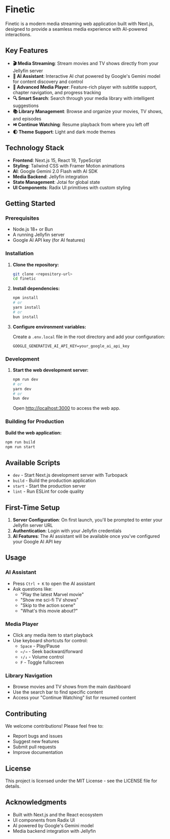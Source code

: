 # Finetic

Finetic is a modern media streaming web application built with Next.js, designed to provide a seamless media experience with AI-powered interactions.

## Key Features

- **🎬 Media Streaming**: Stream movies and TV shows directly from your Jellyfin server
- **🤖 AI Assistant**: Interactive AI chat powered by Google's Gemini model for content discovery and control
- **🎵 Advanced Media Player**: Feature-rich player with subtitle support, chapter navigation, and progress tracking
- **🔍 Smart Search**: Search through your media library with intelligent suggestions
- **📚 Library Management**: Browse and organize your movies, TV shows, and episodes
- **⏯️ Continue Watching**: Resume playback from where you left off
- **🌓 Theme Support**: Light and dark mode themes

## Technology Stack

- **Frontend**: Next.js 15, React 19, TypeScript
- **Styling**: Tailwind CSS with Framer Motion animations
- **AI**: Google Gemini 2.0 Flash with AI SDK
- **Media Backend**: Jellyfin integration
- **State Management**: Jotai for global state
- **UI Components**: Radix UI primitives with custom styling

## Getting Started

### Prerequisites

- Node.js 18+ or Bun
- A running Jellyfin server
- Google AI API key (for AI features)

### Installation

1. **Clone the repository:**

   ```bash
   git clone <repository-url>
   cd finetic
   ```

2. **Install dependencies:**

   ```bash
   npm install
   # or
   yarn install
   # or
   bun install
   ```

3. **Configure environment variables:**
   
   Create a `.env.local` file in the root directory and add your configuration:
   
   ```env
   GOOGLE_GENERATIVE_AI_API_KEY=your_google_ai_api_key
   ```

### Development

1. **Start the web development server:**

   ```bash
   npm run dev
   # or
   yarn dev
   # or
   bun dev
   ```

   Open [http://localhost:3000](http://localhost:3000) to access the web app.

### Building for Production

**Build the web application:**

```bash
npm run build
npm run start
```

## Available Scripts

- `dev` - Start Next.js development server with Turbopack
- `build` - Build the production application
- `start` - Start the production server
- `lint` - Run ESLint for code quality

## First-Time Setup

1. **Server Configuration**: On first launch, you'll be prompted to enter your Jellyfin server URL
2. **Authentication**: Login with your Jellyfin credentials
3. **AI Features**: The AI assistant will be available once you've configured your Google AI API key

## Usage

### AI Assistant

- Press `Ctrl + K` to open the AI assistant
- Ask questions like:
  - "Play the latest Marvel movie"
  - "Show me sci-fi TV shows"
  - "Skip to the action scene"
  - "What's this movie about?"

### Media Player

- Click any media item to start playback
- Use keyboard shortcuts for control:
  - `Space` - Play/Pause
  - `←/→` - Seek backward/forward
  - `↑/↓` - Volume control
  - `F` - Toggle fullscreen

### Library Navigation

- Browse movies and TV shows from the main dashboard
- Use the search bar to find specific content
- Access your "Continue Watching" list for resumed content

## Contributing

We welcome contributions! Please feel free to:

- Report bugs and issues
- Suggest new features
- Submit pull requests
- Improve documentation

## License

This project is licensed under the MIT License - see the LICENSE file for details.

## Acknowledgments

- Built with Next.js and the React ecosystem
- UI components from Radix UI
- AI powered by Google's Gemini model
- Media backend integration with Jellyfin
